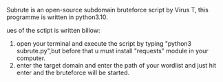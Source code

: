 Subrute is an open-source subdomain bruteforce script by Virus T, this programme is written in python3.10.

ues of the sctipt is written billow:
1. open your terminal and execute the script by typing "python3 subrute.py",but before that u must install "requests" module in your computer.
2. enter the target domain and enter the path of your wordlist and just hit enter and the bruteforce will be started.

